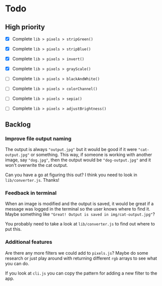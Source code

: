 # Todo

## High priority

- [x] Complete `lib > pixels > stripGreen()`

- [x] Complete `lib > pixels > stripBlue()`

- [x] Complete `lib > pixels > invert()`

- [x] Complete `lib > pixels > grayScale()`

- [ ] Complete `lib > pixels > blackAndWhite()`

- [ ] Complete `lib > pixels > colorChannel()`

- [ ] Complete `lib > pixels > sepia()`

- [ ] Complete `lib > pixels > adjustBrightness()`

## Backlog

### Improve file output naming

The output is always `"output.jpg"` but it would be good if it were
`"cat-output.jpg"` or something. This way, if someone is working with another
image, say `"dog.jpg"`, then the output would be `"dog-output.jpg"` and it won't
overwrite the cat output.

Can you have a go at figuring this out? I think you need to look in
`lib/converter.js`. Thanks!

### Feedback in terminal

When an image is modified and the output is saved, it would be great if a
message was logged in the terminal so the user knows where to find it. Maybe
something like `"Great! Output is saved in img/cat-output.jpg"`?

You probably need to take a look at `lib/converter.js` to find out where to put
this.

### Additional features

Are there any more filters we could add to `pixels.js`? Maybe do some research
or just play around with returning different `rgb` arrays to see what you can
do.

If you look at `cli.js` you can copy the pattern for adding a new filter to the
app.
